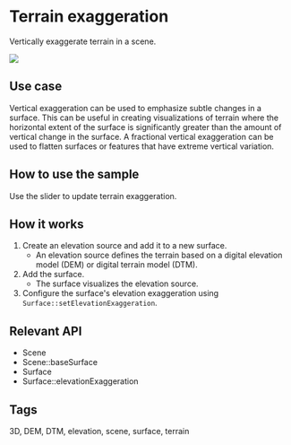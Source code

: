 # Terrain exaggeration

Vertically exaggerate terrain in a scene.

![](screenshot.png)

## Use case

Vertical exaggeration can be used to emphasize subtle changes in a surface. This can be useful in creating visualizations of terrain where the horizontal extent of the surface is significantly greater than the amount of vertical change in the surface. A fractional vertical exaggeration can be used to flatten surfaces or features that have extreme vertical variation.

## How to use the sample

Use the slider to update terrain exaggeration.

## How it works

1. Create an elevation source and add it to a new surface.
    * An elevation source defines the terrain based on a digital elevation model (DEM) or digital terrain model (DTM).
2. Add the surface.
    * The surface visualizes the elevation source.
3. Configure the surface's elevation exaggeration using `Surface::setElevationExaggeration`.

## Relevant API

* Scene
* Scene::baseSurface
* Surface
* Surface::elevationExaggeration

## Tags

3D, DEM, DTM, elevation, scene, surface, terrain
